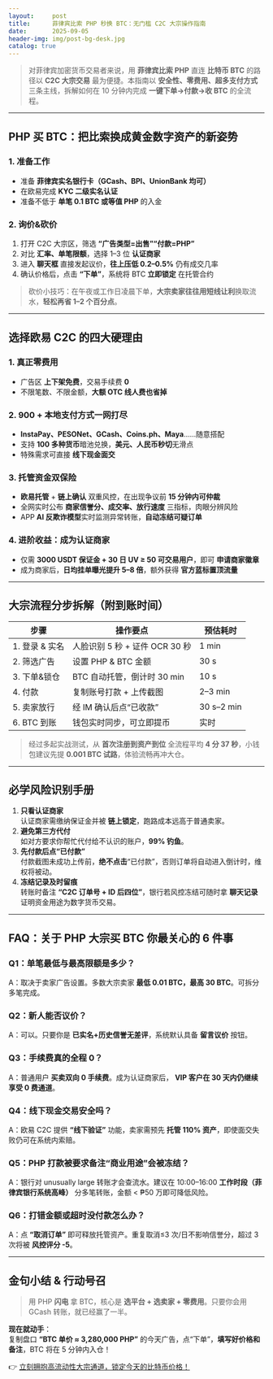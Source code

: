 ```yaml
---
layout:     post
title:      菲律宾比索 PHP 秒换 BTC：无门槛 C2C 大宗操作指南
date:       2025-09-05
header-img: img/post-bg-desk.jpg
catalog: true
---
```


> 对菲律宾加密货币交易者来说，用 **菲律宾比索 PHP** 直连 **比特币 BTC** 的路径以 **C2C 大宗交易** 最为便捷。本指南以 **安全性、零费用、超多支付方式** 三条主线，拆解如何在 10 分钟内完成 **一键下单→付款→收 BTC** 的全流程。

---

## PHP 买 BTC：把比索换成黄金数字资产的新姿势

### 1. 准备工作  
- 准备 **菲律宾实名银行卡（GCash、BPI、UnionBank 均可）**  
- 在欧易完成 **KYC 二级实名认证**  
- 准备不低于 **单笔 0.1 BTC 或等值 PHP** 的入金  

### 2. 询价&砍价  
1. 打开 C2C 大宗区，筛选 **“广告类型=出售”“付款=PHP”**  
2. 对比 **汇率、单笔限额**，选择 1–3 位 **认证商家**  
3. 进入 **聊天框** 直接发起议价，**往上压低 0.2–0.5%** 仍有成交几率  
4. 确认价格后，点击 **“下单”**，系统将 BTC **立即锁定** 在托管合约

> 砍价小技巧：在午夜或工作日凌晨下单，**大宗卖家往往用短线让利**换取流水，**轻松再省 1–2 个百分点**。

---

## 选择欧易 C2C 的四大硬理由

### 1. 真正零费用  
- 广告区 **上下架免费**，交易手续费 **0**  
- 不限笔数、不限金额，**大额 OTC 线人费也省掉**

### 2. 900 + 本地支付方式一网打尽  
- **InstaPay、PESONet、GCash、Coins.ph、Maya**……随意搭配  
- 支持 **100 多种货币**暗池兑换，**美元、人民币秒切**无滑点  
- 特殊需求可直接 **线下现金面交**

### 3. 托管资金双保险  
- **欧易托管** + **链上确认** 双重风控，在出现争议前 **15 分钟内可仲裁**  
- 全网实时公布 **商家信誉分、成交率、放行速度** 三指标，肉眼分辨风险  
- APP **AI 反欺诈模型**实时监测异常转账，**自动冻结可疑订单**

### 4. 进阶收益：成为认证商家  
- 仅需 **3000 USDT 保证金 + 30 日 UV ≥ 50 可交易用户**，即可 **申请商家徽章**  
- 成为商家后，**日均挂单曝光提升 5–8 倍**，额外获得 **官方蓝标置顶流量**  

---

## 大宗流程分步拆解（附到账时间）

| 步骤 | 操作要点 | 预估耗时 |
|---|---|---|
| 1. 登录 & 实名 | 人脸识别 5 秒 + 证件 OCR 30 秒 | 1 min |
| 2. 筛选广告 | 设置 PHP & BTC 金额 | 30 s |
| 3. 下单&锁仓 | BTC 自动托管，倒计时 30 min | 10 s |
| 4. 付款 | 复制账号打款 + 上传截图 | 2–3 min |
| 5. 卖家放行 | 经 IM 确认后点“已收款” | 30 s–2 min |
| 6. BTC 到账 | 钱包实时同步，可立即提币 | 实时 |

> 经过多起实战测试，从 **首次注册到资产到位** 全流程平均 **4 分 37 秒**，小钱包建议先提 **0.001 BTC 试路**，体验流畅再冲大仓。

---

## 必学风险识别手册

1. **只看认证商家**  
   认证商家需缴纳保证金并被 **链上锁定**，跑路成本远高于普通卖家。  
2. **避免第三方代付**  
   如对方要求你帮忙代付给不认识的账户，**99% 钓鱼**。  
3. **先付款后点“已付款”**  
   付款截图未成功上传前，**绝不点击**“已付款”，否则订单将自动进入倒计时，维权将被动。  
4. **冻结记录及时留痕**  
   转账时备注 **“C2C 订单号 + ID 后四位”**，银行若风控冻结可随时拿 **聊天记录** 证明资金用途为数字货币交易。

---

## FAQ：关于 PHP 大宗买 BTC 你最关心的 6 件事

### Q1：单笔最低与最高限额是多少？  
A：取决于卖家广告设置。多数大宗卖家 **最低 0.01 BTC，最高 30 BTC**。可拆分多笔完成。

### Q2：新人能否议价？  
A：可以。只要你是 **已实名+历史信誉无差评**，系统默认具备 **留言议价** 按钮。

### Q3：手续费真的全程 0？  
A：普通用户 **买卖双向 0 手续费**。成为认证商家后， **VIP 客户在 30 天内仍继续享受 0 费通道**。

### Q4：线下现金交易安全吗？  
A：欧易 C2C 提供 **“线下验证”** 功能，卖家需预先 **托管 110% 资产**，即使面交失败仍可在系统内索赔。

### Q5：PHP 打款被要求备注“商业用途”会被冻结？  
A：银行对 unusually large 转账才会查流水。建议在 10:00–16:00 **工作时段（菲律宾银行系统高峰）** 分多笔转账，金额 < ₱50 万即可降低风险。

### Q6：打错金额或超时没付款怎么办？  
A：点 **“取消订单”** 即可释放托管资产。重复取消≤3 次/日不影响信誉分，超过 3 次将被 **风控评分 -5**。

---

## 金句小结 & 行动号召

> 用 PHP **闪电** 拿 BTC，核心是 **选平台 + 选卖家 + 零费用**。只要你会用 GCash 转账，就已经赢了一半。

**现在就动手**：  
复制盘口 **“BTC 单价 ≈ 3,280,000 PHP”** 的今天广告，点“下单”，**填写好价格和备注**，BTC 将在 5 分钟内入仓！

👉 [立刻拥抱高流动性大宗通道，锁定今天的比特币价格！](https://okxdog.com/)